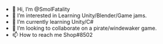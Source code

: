 - 👋 Hi, I’m @SmolFatality
- 👀 I’m interested in Learning Unity/Blender/Game jams.
- 🌱 I’m currently learning Unity/C#
- 💞️ I’m looking to collaborate on a pirate/windewaker game. 
- 📫 How to reach me Shop#8502


